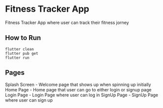 # Fitness Tracker App

Fitness Tracker App where user can track their fitness jorney

## How to Run
```
flutter clean
flutter pub get
flutter run
```

## Pages
Splash Screen - Welcome page that shows up when spinning up initially
Home Page - Home page that user can go to either login or signup page
Login Page - Login Page where user can log in
SignUp Page - SignUp Page where user can sign up
